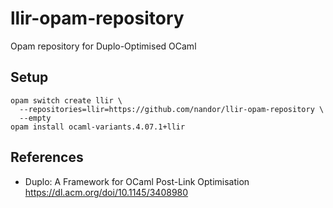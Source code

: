 # llir-opam-repository

Opam repository for Duplo-Optimised OCaml

## Setup

```
opam switch create llir \
  --repositories=llir=https://github.com/nandor/llir-opam-repository \
  --empty
opam install ocaml-variants.4.07.1+llir
```

## References

* Duplo: A Framework for OCaml Post-Link Optimisation https://dl.acm.org/doi/10.1145/3408980
